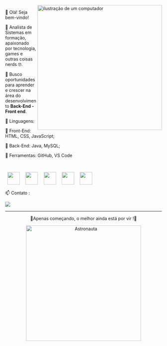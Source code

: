 <img src="https://cdn-icons-png.flaticon.com/512/3344/3344322.png" alt="ilustração de um computador" min-width="400px" max-width="400px" width="400px" align="right">

<p align="left"> 
👋 Olá! Seja bem-vindo!

🚀 Analista de Sistemas em formação, apaixonado por tecnologia, games e outras coisas nerds 🤓.  

🎯 Busco oportunidades para aprender e crescer na área do desenvolvimento **Back-End - Front end**.  
</p>

<p align="left">
  🦄 Linguagens:
  <p align="left">
  🔹 Front-End: HTML, CSS, JavaScript;
  </p>
  <p align="left">
  🔹 Back-End: Java, MySQL;
  </p>
</p>

<p align="left">
  💼 Ferramentas: GitHub, VS Code 
</p>

<div style="display: inline_block" align="center"><br>
  
<p align="left">
<code> <img height="40" src="https://cdn.jsdelivr.net/gh/devicons/devicon/icons/html5/html5-plain.svg"> </code>
<code> <img height="40" src="https://cdn.jsdelivr.net/gh/devicons/devicon/icons/css3/css3-plain.svg"> </code>
<code> <img height="40" src="https://cdn.jsdelivr.net/gh/devicons/devicon/icons/javascript/javascript-plain.svg"> </code>
<code> <img height="40" src="https://raw.githubusercontent.com/jmnote/z-icons/master/svg/java.svg"> </code>
<code> <img height="40" src="https://cdn.jsdelivr.net/gh/devicons/devicon/icons/vscode/vscode-original-wordmark.svg"> </code>

</div>
</p>
<p align="left">
📫 Contato :
</p>
<div align="left"> 
  <a href="https://www.linkedin.com/in/jo%C3%A3o-pedro-castro-da-silva/" target="_blank"><img src="https://img.shields.io/badge/-LinkedIn-%230077B5?style=for-the-badge&logo=linkedin&logoColor=white" target="_blank"></a>
</div>

---
<p align="center">
  🔋Apenas começando, o melhor ainda está por vir !🔋
</p>
 <div align="center">
   <a href="https://github.com/JoaoPedroCastro13t">
</div>
     
<div align="center">
<img src="https://goadmedia.com.br/wp-content/uploads/2017/12/Gif-capa-1440x450.gif" alt="Astronauta" min-width="370px" max-width="370px" width="370px" 
</div>
